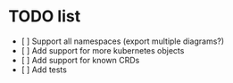 # TODO list

- [ ] Support all namespaces (export multiple diagrams?)
- [ ] Add support for more kubernetes objects
- [ ] Add support for known CRDs
- [ ] Add tests
